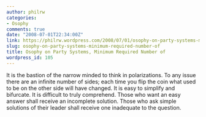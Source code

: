 ```yaml
---
author: philrw
categories:
- Osophy
comments: true
date: "2008-07-01T22:34:00Z"
link: https://philrw.wordpress.com/2008/07/01/osophy-on-party-systems-minimum-required-number-of/
slug: osophy-on-party-systems-minimum-required-number-of
title: Osophy on Party Systems, Minimum Required Number of
wordpress_id: 105
---
```


It is the bastion of the narrow minded to think in polarizations. To any issue there are an infinite number of sides; each time you flip the coin what used to be on the other side will have changed. It is easy to simplify and bifurcate. It is difficult to truly comprehend. Those who want an easy answer shall receive an incomplete solution. Those who ask simple solutions of their leader shall receive one inadequate to the question.
